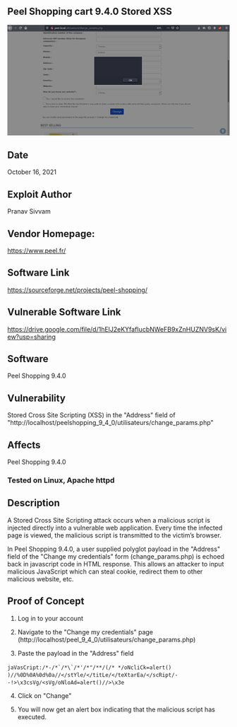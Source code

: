 ## Peel Shopping cart 9.4.0 Stored XSS
![1.png](images/1.png)

## Date
October 16, 2021

## Exploit Author
Pranav Sivvam

## Vendor Homepage:
https://www.peel.fr/

## Software Link
https://sourceforge.net/projects/peel-shopping/

## Vulnerable Software Link
https://drive.google.com/file/d/1hElJ2eKYfafIucbNWeFB9xZnHUZNV9sK/view?usp=sharing

## Software
Peel Shopping 9.4.0

## Vulnerability

Stored Cross Site Scripting (XSS) in the "Address" field of "http://localhost/peelshopping_9_4_0/utilisateurs/change_params.php"

## Affects

Peel Shopping 9.4.0

### Tested on Linux, Apache httpd

## Description

A Stored Cross Site Scripting attack occurs when a malicious script is injected directly into a vulnerable web application. Every time the infected page is viewed, the malicious script is transmitted to the victim’s browser.

In Peel Shopping 9.4.0, a user supplied polyglot payload in the "Address" field of the "Change my credentials" form (change_params.php) is echoed back in javascript code in HTML response. This allows an attacker to input malicious JavaScript which can steal cookie, redirect them to other malicious website, etc.

## Proof of Concept

1. Log in to your account

2. Navigate to the "Change my credentials" page (http://localhost/peel_9_4_0/utilisateurs/change_params.php)

3. Paste the payload in the "Address" field

```jaVasCript:/*-/*`/*\`/*'/*"/**/(/* */oNcliCk=alert() )//%0D%0A%0d%0a//</stYle/</titLe/</teXtarEa/</scRipt/--!>\x3csVg/<sVg/oNloAd=alert()//>\x3e```

4. Click on "Change"

5. You will now get an alert box indicating that the malicious script has executed.
